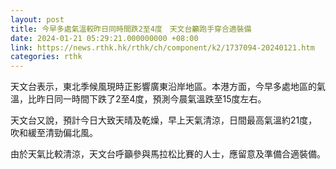 ```yaml
---
layout: post
title: 今早多處氣溫較昨日同時間跌2至4度　天文台籲跑手穿合適裝備
date: 2024-01-21 05:29:21.000000000 +08:00
link: https://news.rthk.hk/rthk/ch/component/k2/1737094-20240121.htm
categories: rthk
---
```


天文台表示，東北季候風現時正影響廣東沿岸地區。本港方面，今早多處地區的氣溫，比昨日同一時間下跌了2至4度，預測今晨氣溫跌至15度左右。

天文台又說，預計今日大致天晴及乾燥，早上天氣清涼，日間最高氣溫約21度，吹和緩至清勁偏北風。

由於天氣比較清涼，天文台呼籲參與馬拉松比賽的人士，應留意及準備合適裝備。
